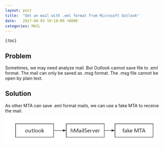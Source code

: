 ```yaml
---
layout: post
title:  "Get an mail with .eml format from Microsoft Outlook"
date:   2017-08-03 19:18:00 +0800
categories: MAIL
---
```


{:toc}

## Problem
Sometimes, we may need analyze mail. But Outlook cannot save file to .eml format. 
The mail can only be saved as .msg format. The .msg file cannot be open by plain text.

## Solution
As other MTA can save .eml format mails, we can use a fake MTA to receive the mail.
![](https://raw.githubusercontent.com/deniswu1202/jekyll_pages/master/pic/20170803.1.png)

